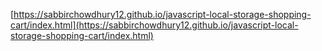 [https://sabbirchowdhury12.github.io/javascript-local-storage-shopping-cart/index.html](https://sabbirchowdhury12.github.io/javascript-local-storage-shopping-cart/index.html)
